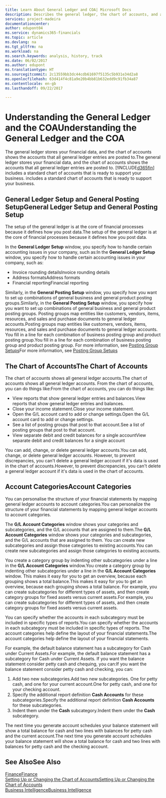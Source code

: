 ```yaml
---
title: Learn About General Ledger and COA| Microsoft Docs
description: Describes the general ledger, the chart of accounts, and account categories.
services: project-madeira
documentationcenter: 
author: edupont04
ms.service: dynamics365-financials
ms.topic: article
ms.devlang: na
ms.tgt_pltfrm: na
ms.workload: na
ms.search.keywords: analysis, history, track
ms.date: 06/02/2017
ms.author: edupont
ms.translationtype: HT
ms.sourcegitcommit: 2c13559bb3dc44cdb61697f5135c5b931e34d2a8
ms.openlocfilehash: 63d414f4c81a9e20b4bb81b632edd9c91fb34a87
ms.contentlocale: en-gb
ms.lasthandoff: 09/22/2017

---
```

# <a name="understanding-the-general-ledger-and-the-coa"></a><span data-ttu-id="4d245-103">Understanding the General Ledger and the COA</span><span class="sxs-lookup"><span data-stu-id="4d245-103">Understanding the General Ledger and the COA</span></span>
<span data-ttu-id="4d245-104">The general ledger stores your financial data, and the chart of accounts shows the accounts that all general ledger entries are posted to.</span><span class="sxs-lookup"><span data-stu-id="4d245-104">The general ledger stores your financial data, and the chart of accounts shows the accounts that all general ledger entries are posted to.</span></span> [!INCLUDE[d365fin](includes/d365fin_md.md)]<span data-ttu-id="4d245-105"> includes a standard chart of accounts that is ready to support your business.</span><span class="sxs-lookup"><span data-stu-id="4d245-105"> includes a standard chart of accounts that is ready to support your business.</span></span>

## <a name="general-ledger-setup-and-general-posting-setup"></a><span data-ttu-id="4d245-106">General Ledger Setup and General Posting Setup</span><span class="sxs-lookup"><span data-stu-id="4d245-106">General Ledger Setup and General Posting Setup</span></span>
<span data-ttu-id="4d245-107">The setup of the general ledger is at the core of financial processes because it defines how you post data.</span><span class="sxs-lookup"><span data-stu-id="4d245-107">The setup of the general ledger is at the core of financial processes because it defines how you post data.</span></span>  

<span data-ttu-id="4d245-108">In the **General Ledger Setup** window, you specify how to handle certain accounting issues in your company, such as:</span><span class="sxs-lookup"><span data-stu-id="4d245-108">In the **General Ledger Setup** window, you specify how to handle certain accounting issues in your company, such as:</span></span>  

* <span data-ttu-id="4d245-109">Invoice rounding details</span><span class="sxs-lookup"><span data-stu-id="4d245-109">Invoice rounding details</span></span>  
* <span data-ttu-id="4d245-110">Address formats</span><span class="sxs-lookup"><span data-stu-id="4d245-110">Address formats</span></span>  
* <span data-ttu-id="4d245-111">Financial reporting</span><span class="sxs-lookup"><span data-stu-id="4d245-111">Financial reporting</span></span>  

<span data-ttu-id="4d245-112">Similarly, in the **General Posting Setup** window, you specify how you want to set up combinations of general business and general product posting groups.</span><span class="sxs-lookup"><span data-stu-id="4d245-112">Similarly, in the **General Posting Setup** window, you specify how you want to set up combinations of general business and general product posting groups.</span></span> <span data-ttu-id="4d245-113">Posting groups map entities like customers, vendors, items, resources, and sales and purchase documents to general ledger accounts.</span><span class="sxs-lookup"><span data-stu-id="4d245-113">Posting groups map entities like customers, vendors, items, resources, and sales and purchase documents to general ledger accounts.</span></span> <span data-ttu-id="4d245-114">You fill in a line for each combination of business posting group and product posting group.</span><span class="sxs-lookup"><span data-stu-id="4d245-114">You fill in a line for each combination of business posting group and product posting group.</span></span> <span data-ttu-id="4d245-115">For more information, see [Posting Group Setups](finance-posting-groups.md)</span><span class="sxs-lookup"><span data-stu-id="4d245-115">For more information, see [Posting Group Setups](finance-posting-groups.md)</span></span>  

## <a name="the-chart-of-accounts"></a><span data-ttu-id="4d245-116">The Chart of Accounts</span><span class="sxs-lookup"><span data-stu-id="4d245-116">The Chart of Accounts</span></span>
<span data-ttu-id="4d245-117">The chart of accounts shows all general ledger accounts.</span><span class="sxs-lookup"><span data-stu-id="4d245-117">The chart of accounts shows all general ledger accounts.</span></span> <span data-ttu-id="4d245-118">From the chart of accounts, you can do things like:</span><span class="sxs-lookup"><span data-stu-id="4d245-118">From the chart of accounts, you can do things like:</span></span>  

* <span data-ttu-id="4d245-119">View reports that show general ledger entries and balances.</span><span class="sxs-lookup"><span data-stu-id="4d245-119">View reports that show general ledger entries and balances.</span></span>  
* <span data-ttu-id="4d245-120">Close your income statement.</span><span class="sxs-lookup"><span data-stu-id="4d245-120">Close your income statement.</span></span>  
* <span data-ttu-id="4d245-121">Open the G/L account card to add or change settings.</span><span class="sxs-lookup"><span data-stu-id="4d245-121">Open the G/L account card to add or change settings.</span></span>  
* <span data-ttu-id="4d245-122">See a list of posting groups that post to that account.</span><span class="sxs-lookup"><span data-stu-id="4d245-122">See a list of posting groups that post to that account.</span></span>
* <span data-ttu-id="4d245-123">View separate debit and credit balances for a single account</span><span class="sxs-lookup"><span data-stu-id="4d245-123">View separate debit and credit balances for a single account</span></span>  

<span data-ttu-id="4d245-124">You can add, change, or delete general ledger accounts.</span><span class="sxs-lookup"><span data-stu-id="4d245-124">You can add, change, or delete general ledger accounts.</span></span> <span data-ttu-id="4d245-125">However, to prevent discrepancies, you can't delete a general ledger account if it's data is used in the chart of accounts.</span><span class="sxs-lookup"><span data-stu-id="4d245-125">However, to prevent discrepancies, you can't delete a general ledger account if it's data is used in the chart of accounts.</span></span>  

## <a name="account-categories"></a><span data-ttu-id="4d245-126">Account Categories</span><span class="sxs-lookup"><span data-stu-id="4d245-126">Account Categories</span></span>
<span data-ttu-id="4d245-127">You can personalise the structure of your financial statements by mapping general ledger accounts to account categories.</span><span class="sxs-lookup"><span data-stu-id="4d245-127">You can personalize the structure of your financial statements by mapping general ledger accounts to account categories.</span></span>  

<span data-ttu-id="4d245-128">The **G/L Account Categories** window shows your categories and subcategories, and the G/L accounts that are assigned to them.</span><span class="sxs-lookup"><span data-stu-id="4d245-128">The **G/L Account Categories** window shows your categories and subcategories, and the G/L accounts that are assigned to them.</span></span> <span data-ttu-id="4d245-129">You can create new subcategories and assign those categories to existing accounts.</span><span class="sxs-lookup"><span data-stu-id="4d245-129">You can create new subcategories and assign those categories to existing accounts.</span></span>  

<span data-ttu-id="4d245-130">You create a category group by indenting other subcategories under a line in the **G/L Account Categories** window.</span><span class="sxs-lookup"><span data-stu-id="4d245-130">You create a category group by indenting other subcategories under a line in the **G/L Account Categories** window.</span></span> <span data-ttu-id="4d245-131">This makes it easy for you to get an overview, because each grouping shows a total balance.</span><span class="sxs-lookup"><span data-stu-id="4d245-131">This makes it easy for you to get an overview, because each grouping shows a total balance.</span></span> <span data-ttu-id="4d245-132">For example, you can create subcategories for different types of assets, and then create category groups for fixed assets versus current assets.</span><span class="sxs-lookup"><span data-stu-id="4d245-132">For example, you can create subcategories for different types of assets, and then create category groups for fixed assets versus current assets.</span></span>  

<span data-ttu-id="4d245-133">You can specify whether the accounts in each subcategory must be included in specific types of reports.</span><span class="sxs-lookup"><span data-stu-id="4d245-133">You can specify whether the accounts in each subcategory must be included in specific types of reports.</span></span> <span data-ttu-id="4d245-134">The account categories help define the layout of your financial statements.</span><span class="sxs-lookup"><span data-stu-id="4d245-134">The account categories help define the layout of your financial statements.</span></span>  

<span data-ttu-id="4d245-135">For example, the default balance statement has a subcategory for Cash under Current Assets.</span><span class="sxs-lookup"><span data-stu-id="4d245-135">For example, the default balance statement has a subcategory for Cash under Current Assets.</span></span> <span data-ttu-id="4d245-136">If you want the balance statement consider petty cash and chequing, you can:</span><span class="sxs-lookup"><span data-stu-id="4d245-136">If you want the balance statement consider petty cash and checking, you can:</span></span>  

1. <span data-ttu-id="4d245-137">Add two new subcategories.</span><span class="sxs-lookup"><span data-stu-id="4d245-137">Add two new subcategories.</span></span> <span data-ttu-id="4d245-138">One for petty cash, and one for your current account.</span><span class="sxs-lookup"><span data-stu-id="4d245-138">One for petty cash, and one for your checking account.</span></span>  
2. <span data-ttu-id="4d245-139">Specify the additional report definition **Cash Accounts** for these subcategories.</span><span class="sxs-lookup"><span data-stu-id="4d245-139">Specify the additional report definition **Cash Accounts** for these subcategories.</span></span>  
3. <span data-ttu-id="4d245-140">Indent them under the **Cash** subcategory.</span><span class="sxs-lookup"><span data-stu-id="4d245-140">Indent them under the **Cash** subcategory.</span></span>  

<span data-ttu-id="4d245-141">The next time you generate account schedules your balance statement will show a total balance for cash and two lines with balances for petty cash and the current account.</span><span class="sxs-lookup"><span data-stu-id="4d245-141">The next time you generate account schedules your balance statement will show a total balance for cash and two lines with balances for petty cash and the checking account.</span></span>  

## <a name="see-also"></a><span data-ttu-id="4d245-142">See Also</span><span class="sxs-lookup"><span data-stu-id="4d245-142">See Also</span></span>
[<span data-ttu-id="4d245-143">Finance</span><span class="sxs-lookup"><span data-stu-id="4d245-143">Finance</span></span>](finance.md)  
[<span data-ttu-id="4d245-144">Setting Up or Changing the Chart of Accounts</span><span class="sxs-lookup"><span data-stu-id="4d245-144">Setting Up or Changing the Chart of Accounts</span></span>](finance-setup-chart-accounts.md)  
[<span data-ttu-id="4d245-145">Business Intelligence</span><span class="sxs-lookup"><span data-stu-id="4d245-145">Business Intelligence</span></span>](bi.md)  

